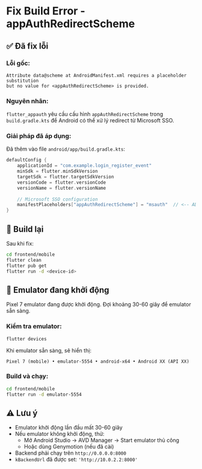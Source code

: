 # Fix Build Error - appAuthRedirectScheme

## ✅ Đã fix lỗi

### Lỗi gốc:
```
Attribute data@scheme at AndroidManifest.xml requires a placeholder substitution 
but no value for <appAuthRedirectScheme> is provided.
```

### Nguyên nhân:
`flutter_appauth` yêu cầu cấu hình `appAuthRedirectScheme` trong `build.gradle.kts` để Android có thể xử lý redirect từ Microsoft SSO.

### Giải pháp đã áp dụng:

Đã thêm vào file `android/app/build.gradle.kts`:

```kotlin
defaultConfig {
    applicationId = "com.example.login_register_event"
    minSdk = flutter.minSdkVersion
    targetSdk = flutter.targetSdkVersion
    versionCode = flutter.versionCode
    versionName = flutter.versionName
    
    // Microsoft SSO configuration
    manifestPlaceholders["appAuthRedirectScheme"] = "msauth"  // <-- ADDED
}
```

## 🚀 Build lại

Sau khi fix:

```bash
cd frontend/mobile
flutter clean
flutter pub get
flutter run -d <device-id>
```

## 📱 Emulator đang khởi động

Pixel 7 emulator đang được khởi động. Đợi khoảng 30-60 giây để emulator sẵn sàng.

### Kiểm tra emulator:
```bash
flutter devices
```

Khi emulator sẵn sàng, sẽ hiển thị:
```
Pixel 7 (mobile) • emulator-5554 • android-x64 • Android XX (API XX)
```

### Build và chạy:
```bash
cd frontend/mobile
flutter run -d emulator-5554
```

## ⚠️ Lưu ý

- Emulator khởi động lần đầu mất 30-60 giây
- Nếu emulator không khởi động, thử:
  - Mở Android Studio → AVD Manager → Start emulator thủ công
  - Hoặc dùng Genymotion (nếu đã cài)
- Backend phải chạy trên `http://0.0.0.0:8000`
- `kBackendUrl` đã được set: `'http://10.0.2.2:8000'`
